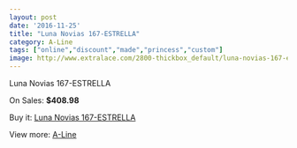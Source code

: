 ```yaml
---
layout: post
date: '2016-11-25'
title: "Luna Novias 167-ESTRELLA"
category: A-Line
tags: ["online","discount","made","princess","custom"]
image: http://www.extralace.com/2800-thickbox_default/luna-novias-167-estrella.jpg
---
```

Luna Novias 167-ESTRELLA

On Sales: **$408.98**
<a href="https://www.extralace.com/a-line/1331-luna-novias-167-estrella.html"><amp-img layout="responsive" width="600" height="600" src="//www.extralace.com/2800-thickbox_default/luna-novias-167-estrella.jpg" alt="Luna Novias 167-ESTRELLA 0" /></a>
<a href="https://www.extralace.com/a-line/1331-luna-novias-167-estrella.html"><amp-img layout="responsive" width="600" height="600" src="//www.extralace.com/2801-thickbox_default/luna-novias-167-estrella.jpg" alt="Luna Novias 167-ESTRELLA 1" /></a>

Buy it: [Luna Novias 167-ESTRELLA](https://www.extralace.com/a-line/1331-luna-novias-167-estrella.html "Luna Novias 167-ESTRELLA")

View more: [A-Line](https://www.extralace.com/2-a-line "A-Line")